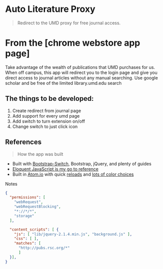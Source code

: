 Auto Literature Proxy
===================
> Redirect to the UMD proxy for free journal access.

# From the [chrome webstore app page]
Take advantage of the wealth of publications that UMD purchases for us. When off campus, this app will redirect you to the login page and give you direct access to journal articles without any manual searching. Use google scholar and be free of the limited library.umd.edu search

## The things to be developed:
1. Create redirect from journal page
1. Add support for every umd page
1. Add switch to turn extension on/off
1. Change switch to just click icon

## References
> How the app was built

- Built with [Bootstrap-Switch](http://www.bootstrap-switch.org/), Bootstrap, jQuery, and plenty of guides
- [Eloquent JavaScript is my go to reference](http://eloquentjavascript.net/03_functions.html)
- Built in [Atom.io](https://atom.io/) with quick [reloads](https://chrome.google.com/webstore/detail/extensions-reloader/fimgfedafeadlieiabdeeaodndnlbhid) and [lots of color choices](http://coolors.co/app/)



Notes
```json
{
  "permissions": [
  	"webRequest",
  	"webRequestBlocking",
  	"*://*/*",
  	"storage"
  ],

  "content_scripts": [ {
    "js": [ "lib/jquery-2.1.4.min.js", "background.js" ],
    "css": [ ],
    "matches": [
      "http://pubs.rsc.org/*"
      ]
  }],
}
```
